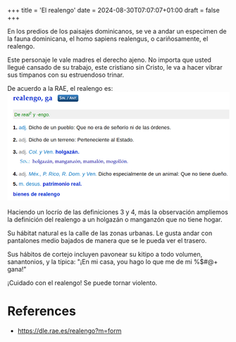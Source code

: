 +++
title = 'El realengo'
date = 2024-08-30T07:07:07+01:00
draft = false
+++

En los predios de los paisajes dominicanos, se ve a andar un especimen de la fauna dominicana, el homo sapiens realengus, o cariñosamente, el realengo.

Este personaje le vale madres el derecho ajeno. No importa que usted llegué cansado de su trabajo, este cristiano sin Cristo, le va a hacer vibrar sus timpanos con su estruendoso trinar.

De acuerdo a la RAE, el realengo es:
![alt text](image.png)

Haciendo un locrío de las definiciones 3 y 4, más la observación ampliemos la definición del realengo a un holgazán o manganzón que no tiene hogar. 

Su hábitat natural es la calle de las zonas urbanas. Le gusta andar con pantalones medio bajados de manera que se le pueda ver el trasero.

Sus hábitos de cortejo incluyen pavonear su kitipo a todo volumen, sanantonios, y la típica: "¡En mi casa, you hago lo que me de mi %$#@+ gana!"

¡Cuidado con el realengo! Se puede tornar violento.

# References
- https://dle.rae.es/realengo?m=form
